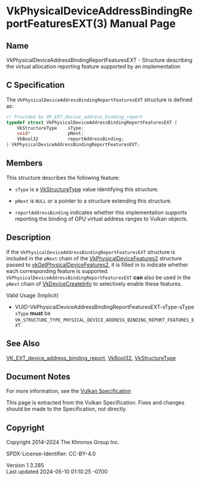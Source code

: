 # VkPhysicalDeviceAddressBindingReportFeaturesEXT(3) Manual Page

## Name

VkPhysicalDeviceAddressBindingReportFeaturesEXT - Structure describing
the virtual allocation reporting feature supported by an implementation



## <a href="#_c_specification" class="anchor"></a>C Specification

The `VkPhysicalDeviceAddressBindingReportFeaturesEXT` structure is
defined as:

``` c
// Provided by VK_EXT_device_address_binding_report
typedef struct VkPhysicalDeviceAddressBindingReportFeaturesEXT {
    VkStructureType    sType;
    void*              pNext;
    VkBool32           reportAddressBinding;
} VkPhysicalDeviceAddressBindingReportFeaturesEXT;
```

## <a href="#_members" class="anchor"></a>Members

This structure describes the following feature:

- `sType` is a [VkStructureType](https://registry.khronos.org/vulkan/specs/1.3-extensions/man/html/VkStructureType.html) value identifying
  this structure.

- `pNext` is `NULL` or a pointer to a structure extending this
  structure.

- <span id="features-reportAddressBinding"></span>
  `reportAddressBinding` indicates whether this implementation supports
  reporting the binding of GPU virtual address ranges to Vulkan objects.

## <a href="#_description" class="anchor"></a>Description

If the `VkPhysicalDeviceAddressBindingReportFeaturesEXT` structure is
included in the `pNext` chain of the
[VkPhysicalDeviceFeatures2](https://registry.khronos.org/vulkan/specs/1.3-extensions/man/html/VkPhysicalDeviceFeatures2.html) structure
passed to
[vkGetPhysicalDeviceFeatures2](https://registry.khronos.org/vulkan/specs/1.3-extensions/man/html/vkGetPhysicalDeviceFeatures2.html), it is
filled in to indicate whether each corresponding feature is supported.
`VkPhysicalDeviceAddressBindingReportFeaturesEXT` **can** also be used
in the `pNext` chain of [VkDeviceCreateInfo](https://registry.khronos.org/vulkan/specs/1.3-extensions/man/html/VkDeviceCreateInfo.html) to
selectively enable these features.

Valid Usage (Implicit)

- <a
  href="#VUID-VkPhysicalDeviceAddressBindingReportFeaturesEXT-sType-sType"
  id="VUID-VkPhysicalDeviceAddressBindingReportFeaturesEXT-sType-sType"></a>
  VUID-VkPhysicalDeviceAddressBindingReportFeaturesEXT-sType-sType  
  `sType` **must** be
  `VK_STRUCTURE_TYPE_PHYSICAL_DEVICE_ADDRESS_BINDING_REPORT_FEATURES_EXT`

## <a href="#_see_also" class="anchor"></a>See Also

[VK_EXT_device_address_binding_report](https://registry.khronos.org/vulkan/specs/1.3-extensions/man/html/VK_EXT_device_address_binding_report.html),
[VkBool32](https://registry.khronos.org/vulkan/specs/1.3-extensions/man/html/VkBool32.html), [VkStructureType](https://registry.khronos.org/vulkan/specs/1.3-extensions/man/html/VkStructureType.html)

## <a href="#_document_notes" class="anchor"></a>Document Notes

For more information, see the <a
href="https://registry.khronos.org/vulkan/specs/1.3-extensions/html/vkspec.html#VkPhysicalDeviceAddressBindingReportFeaturesEXT"
target="_blank" rel="noopener">Vulkan Specification</a>

This page is extracted from the Vulkan Specification. Fixes and changes
should be made to the Specification, not directly.

## <a href="#_copyright" class="anchor"></a>Copyright

Copyright 2014-2024 The Khronos Group Inc.

SPDX-License-Identifier: CC-BY-4.0

Version 1.3.285  
Last updated 2024-05-10 01:10:25 -0700
